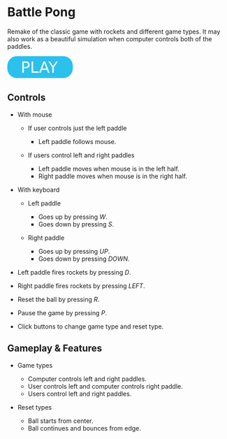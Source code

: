 # Battle Pong

Remake of the classic game with rockets and different game types. It may also work as a beautiful simulation when computer controls both of the paddles.

[![button](play.png)](battle-pong.html)

## Controls

- With mouse

  - If user controls just the left paddle

    - Left paddle follows mouse.

  - If users control left and right paddles

    - Left paddle moves when mouse is in the left half.
    - Right paddle moves when mouse is in the right half.

- With keyboard

  - Left paddle

    - Goes up by pressing _W_.
    - Goes down by pressing _S_.

  - Right paddle

    - Goes up by pressing _UP_.
    - Goes down by pressing _DOWN_.

- Left paddle fires rockets by pressing _D_.

- Right paddle fires rockets by pressing _LEFT_.

- Reset the ball by pressing _R_.

- Pause the game by pressing _P_.

- Click buttons to change game type and reset type.

## Gameplay & Features

- Game types

  - Computer controls left and right paddles.
  - User controls left and computer controls right paddle.
  - Users control left and right paddles.

- Reset types

  - Ball starts from center.
  - Ball continues and bounces from edge.
